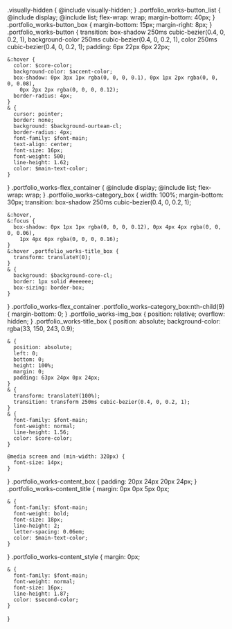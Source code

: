 .visually-hidden {
    @include visually-hidden;
  }
  .portfolio_works-button_list {
    @include display;
    @include list;
    flex-wrap: wrap;
    margin-bottom: 40px;
  }
  .portfolio_works-button_box {
    margin-bottom: 15px;
    margin-right: 8px;
  }
  .portfolio_works-button {
    transition: box-shadow 250ms cubic-bezier(0.4, 0, 0.2, 1),
      background-color 250ms cubic-bezier(0.4, 0, 0.2, 1),
      color 250ms cubic-bezier(0.4, 0, 0.2, 1);
    padding: 6px 22px 6px 22px;
  
    &:hover {
      color: $core-color;
      background-color: $accent-color;
      box-shadow: 0px 3px 1px rgba(0, 0, 0, 0.1), 0px 1px 2px rgba(0, 0, 0, 0.08),
        0px 2px 2px rgba(0, 0, 0, 0.12);
      border-radius: 4px;
    }
    & {
      cursor: pointer;
      border: none;
      background: $background-ourteam-cl;
      border-radius: 4px;
      font-family: $font-main;
      text-align: center;
      font-size: 16px;
      font-weight: 500;
      line-height: 1.62;
      color: $main-text-color;
    }
  }
  .portfolio_works-flex_container {
    @include display;
    @include list;
    flex-wrap: wrap;
  }
  .portfolio_works-category_box {
    width: 100%;
    margin-bottom: 30px;
    transition: box-shadow 250ms cubic-bezier(0.4, 0, 0.2, 1);
  
    &:hover,
    &:focus {
      box-shadow: 0px 1px 1px rgba(0, 0, 0, 0.12), 0px 4px 4px rgba(0, 0, 0, 0.06),
        1px 4px 6px rgba(0, 0, 0, 0.16);
    }
    &:hover .portfolio_works-title_box {
      transform: translateY(0);
    }
    & {
      background: $background-core-cl;
      border: 1px solid #eeeeee;
      box-sizing: border-box;
    }
  }
  .portfolio_works-flex_container .portfolio_works-category_box:nth-child(9) {
      margin-bottom: 0;
  }
  .portfolio_works-img_box {
    position: relative;
    overflow: hidden;
  }
  .portfolio_works-title_box {
    position: absolute;
    background-color: rgba(33, 150, 243, 0.9);
  
    & {
      position: absolute;
      left: 0;
      bottom: 0;
      height: 100%;
      margin: 0;
      padding: 63px 24px 0px 24px;
    }
    & {
      transform: translateY(100%);
      transition: transform 250ms cubic-bezier(0.4, 0, 0.2, 1);
    }
    & {
      font-family: $font-main;
      font-weight: normal;
      line-height: 1.56;
      color: $core-color;
    }

    @media screen and (min-width: 320px) {
      font-size: 14px;
    }
  }
  .portfolio_works-content_box {
    padding: 20px 24px 20px 24px;
  }
  .portfolio_works-content_title {
    margin: 0px 0px 5px 0px;
  
    & {
      font-family: $font-main;
      font-weight: bold;
      font-size: 18px;
      line-height: 2;
      letter-spacing: 0.06em;
      color: $main-text-color;
    }
  }
  .portfolio_works-content_style {
    margin: 0px;
  
    & {
      font-family: $font-main;
      font-weight: normal;
      font-size: 16px;
      line-height: 1.87;
      color: $second-color;
    }
  }
  